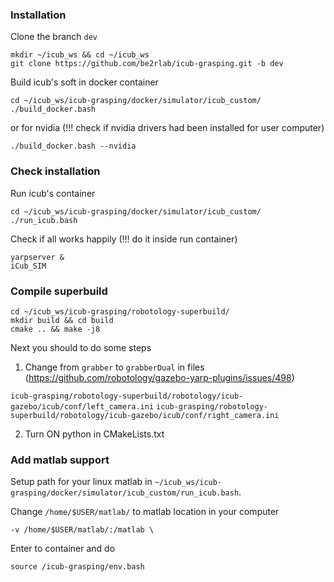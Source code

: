 ### Installation

Clone the branch `dev`

```
mkdir ~/icub_ws && cd ~/icub_ws
git clone https://github.com/be2rlab/icub-grasping.git -b dev
```

Build icub's soft in docker container

```
cd ~/icub_ws/icub-grasping/docker/simulator/icub_custom/
./build_docker.bash
```
or for nvidia (!!! check if nvidia drivers had been installed for user computer)

```
./build_docker.bash --nvidia
```

### Check installation

Run icub's container

```
cd ~/icub_ws/icub-grasping/docker/simulator/icub_custom/
./run_icub.bash
```

Check if all works happily (!!! do it inside run container)

```
yarpserver &
iCub_SIM

```

### Compile superbuild

```
cd ~/icub_ws/icub-grasping/robotology-superbuild/
mkdir build && cd build
cmake .. && make -j8
```

Next you should to do some steps



1. Change from `grabber` to `grabberDual` in files (https://github.com/robotology/gazebo-yarp-plugins/issues/498)

`icub-grasping/robotology-superbuild/robotology/icub-gazebo/icub/conf/left_camera.ini`
`icub-grasping/robotology-superbuild/robotology/icub-gazebo/icub/conf/right_camera.ini`

2. Turn ON python in CMakeLists.txt



### Add matlab support


Setup path for your linux matlab in `~/icub_ws/icub-grasping/docker/simulator/icub_custom/run_icub.bash`.


Change `/home/$USER/matlab/` to matlab location in your computer

```
-v /home/$USER/matlab/:/matlab \
```


Enter to container and do

```
source /icub-grasping/env.bash
```

